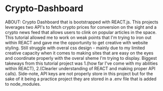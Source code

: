 # Crypto-Dashboard

ABOUT: Crypto Dashboard that is bootstrapped with REACT.js. This projects leverages two API's to fetch crypto prices for conversion on the sight and a crypto news feed that allows users to clink on popular articles in the space. This tutorial allowed me to work on weak points that I'm trying to iron out within REACT and gave me the opportunity to get creative with website styling. Still struggle with overal css design - mainly due to my limited creative capacity when it comes to making sites that are easy on the eyes and coordinate properly with the overal sheme I'm trying to display. Biggest takeways from this tutorial project was 1.(how far I've come with my abilities within REACT), 2.(Clearler understanding of REACT and making proper API calls). Side-note, API keys are not properly store in this project but for the sake of it being a practice project they are stored in a .env file that is added to node_modules.
